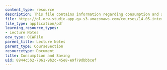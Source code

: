 ```yaml
---
content_type: resource
description: This file contains information regarding consumption and saving.
file: https://ol-ocw-studio-app-qa.s3.amazonaws.com/courses/14-05-intermediate-macroeconomics-spring-2013/8944c5b270619b2c45e8e9f79dbbbcef_MIT14_05S13_LecNot_consu.pdf
file_type: application/pdf
learning_resource_types:
- Lecture Notes
ocw_type: OCWFile
parent_title: Lecture Notes
parent_type: CourseSection
resourcetype: Document
title: Consumption and Saving
uid: 8944c5b2-7061-9b2c-45e8-e9f79dbbbcef
---
```

